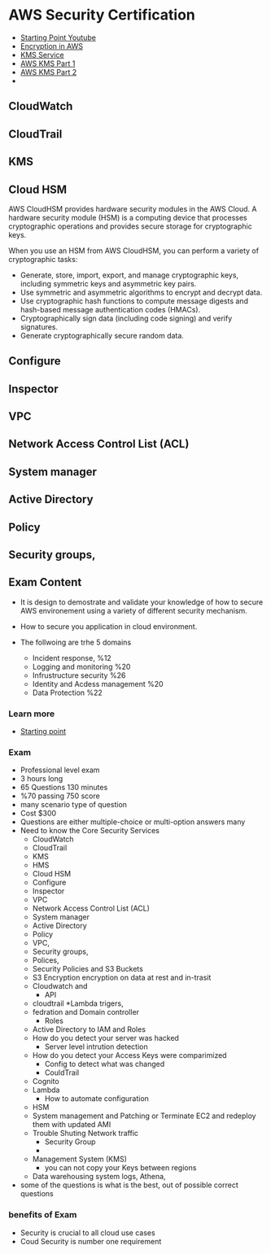 # AWS Security Certification

* [Starting Point Youtube](https://www.youtube.com/watch?v=SOnJyqwGn1I)
* [Encryption in AWS](https://www.youtube.com/watch?v=uhXalpNzPU4)
* [KMS Service](https://www.youtube.com/watch?v=ksnHLFxgXcI)
* [AWS KMS Part 1](https://www.youtube.com/watch?v=fmqzUCtC6Aw)
* [AWS KMS Part 2](https://www.youtube.com/watch?v=xRIlk9_q-fE)
* 
## CloudWatch
## CloudTrail
## KMS
## Cloud HSM

AWS CloudHSM provides hardware security modules in the AWS Cloud. A hardware security module
(HSM) is a computing device that processes cryptographic operations and provides secure storage for
cryptographic keys.

When you use an HSM from AWS CloudHSM, you can perform a variety of cryptographic tasks:

* Generate, store, import, export, and manage cryptographic keys, including symmetric keys and asymmetric key pairs.
* Use symmetric and asymmetric algorithms to encrypt and decrypt data.
* Use cryptographic hash functions to compute message digests and hash-based message authentication codes (HMACs).
* Cryptographically sign data (including code signing) and verify signatures.
* Generate cryptographically secure random data.

## Configure
## Inspector
## VPC
## Network Access Control List (ACL)
## System manager
## Active Directory
## Policy
## Security groups,





## Exam Content
* It is design to demostrate and validate your knowledge of how to secure AWS environement using a variety of different security mechanism.
* How to secure you application in cloud environment.

* The follwoing are trhe 5 domains
	* Incident response, %12
	* Logging and monitoring %20
	* Infrustructure security  %26
	* Identity and Acdess management %20
	* Data Protection %22

### Learn more

* [Starting point](https://www.youtube.com/watch?v=YQsK4MtsELU&list=PLtP7GYoyWqVL4csOt-UuUBYrhEG1qvZti)

### Exam
* Professional level exam
* 3 hours long
* 65 Questions 130 minutes
* %70 passing 750 score
* many scenario type of question
* Cost $300
* Questions are either multiple-choice or multi-option answers many
* Need to know the Core Security Services
	* CloudWatch
	* CloudTrail
	* KMS
	* HMS
	* Cloud HSM
	* Configure
	* Inspector
	* VPC
	* Network Access Control List (ACL)
	* System manager
	* Active Directory
	* Policy
	* VPC,
	* Security groups,
	* Polices,
	* Security Policies and S3 Buckets
	* S3 Encryption encryption on data at rest and in-trasit
	* Cloudwatch and
		*  API
	* cloudtrail
		*Lambda trigers,
	* fedration and Domain controller
		* Roles
	* Active Directory to IAM and Roles
	* How do you detect your server was hacked
		* Server level intrution detection
	* How do you detect your Access Keys were comparimized
		* Config to detect what was changed
		* CouldTrail
	* Cognito
	* Lambda
		* How to automate configuration
	* HSM
	* System management and Patching or Terminate EC2 and redeploy them with updated AMI
	* Trouble Shuting Network traffic
		* Security Group
		*
	* Management System (KMS)
		* you can not copy your Keys between regions
	* Data warehousing system logs, Athena,
* some of the questions is what is the best, out of possible correct questions

### benefits of Exam

* Security is crucial to all cloud use cases
* Coud Security is number one requirement
